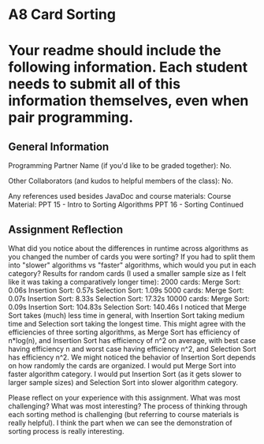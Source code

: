 # A8 Card Sorting

# Your readme should include the following information. Each student needs to submit all of this information themselves, even when pair programming. 

## General Information
Programming Partner Name (if you'd like to be graded together): No.

Other Collaborators (and kudos to helpful members of the class): No.

Any references used besides JavaDoc and course materials:
Course Material: PPT 15 - Intro to Sorting Algorithms     PPT 16 - Sorting Continued
## Assignment Reflection

What did you notice about the differences in runtime across algorithms as you changed the number of cards you were sorting? If you had to split them into "slower" algorithms vs "faster" algorithms, which would you put in each category?
Results for random cards (I used a smaller sample size as I felt like it was taking a comparatively longer time):
2000 cards: Merge Sort: 0.06s Insertion Sort: 0.57s Selection Sort: 1.09s
5000 cards: Merge Sort: 0.07s Insertion Sort: 8.33s Selection Sort: 17.32s
10000 cards: Merge Sort: 0.09s Insertion Sort: 104.83s Selection Sort: 140.46s
I noticed that Merge Sort takes (much) less time in general, with Insertion Sort taking medium time and Selection sort taking the longest time. This might agree with the efficiencies of three sorting algorithms, as Merge Sort has efficiency of n*log(n), and Insertion Sort has efficiency of n^2 on average, with best case having efficiency n and worst case having efficiency n^2, and Selection Sort has efficiency n^2. We might noticed the behavior of Insertion Sort depends on how randomly the cards are organized.
I would put Merge Sort into faster algorithm category. I would put Insertion Sort (as it gets slower to larger sample sizes) and Selection Sort into slower algorithm category.

Please reflect on your experience with this assignment. What was most challenging? What was most interesting?
The process of thinking through each sorting method is challenging (but referring to course materials is really helpful). I think the part when we can see the demonstration of sorting process is really interesting.